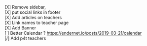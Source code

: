 [X] Remove sidebar,   
[X] put social links in footer  
[X] Add articles on teachers  
[X] Link names to teacher page  
[X] Add Banner  
[ ] Better Calendar ? https://endernet.io/posts/2019-03-21/calendar  
[/] Add p4t teachers  
